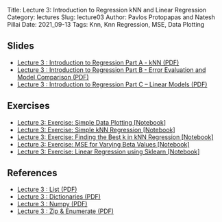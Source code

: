 Title: Lecture 3: Introduction to Regression kNN and Linear Regression
Category: lectures
Slug: lecture03
Author: Pavlos Protopapas and Natesh Pillai
Date: 2021_09-13
Tags: Knn, Knn Regression, MSE, Data Plotting

## Slides
- [Lecture 3 : Introduction to Regression Part A - kNN (PDF)]({attach}presentation/kNNRegression_PartA.pdf)
- [Lecture 3 : Introduction to Regression Part B - Error Evaluation and Model Comparison (PDF)]({attach}presentation/kNNRegression_PartB.pdf)
- [Lecture 3 : Introduction to Regression Part C – Linear Models (PDF)]({attach}presentation/LinearRegression_PartC.pdf)


## Exercises
- [Lecture 3: Exercise: Simple Data Plotting [Notebook]]({filename}notebook/s1_ex1a_challenge.ipynb)
- [Lecture 3: Exercise: Simple kNN Regression [Notebook]]({filename}notebook/s1_exa2_challenge.ipynb)
- [Lecture 3: Exercise: Finding the Best k in kNN Regression [Notebook]]({filename}notebook/s1_exb1_challenge.ipynb)
- [Lecture 3: Exercise: MSE for Varying Beta Values [Notebook]]({filename}notebook/s1_exc2_challenge.ipynb)
- [Lecture 3: Exercise: Linear Regression using Sklearn [Notebook]]({filename}notebook/s1_exc3_challenge.ipynb)

## References 
- [Lecture 3 : List (PDF)]({attach}presentation/Lists.pdf)
- [Lecture 3 : Dictionaries (PDF)]({attach}presentation/Dictionaries.pdf)
- [Lecture 3 : Numpy (PDF)]({attach}presentation/pyDSnumpy.pdf)
- [Lecture 3 : Zip & Enumerate (PDF)]({attach}presentation/EnumarateZip.pdf)